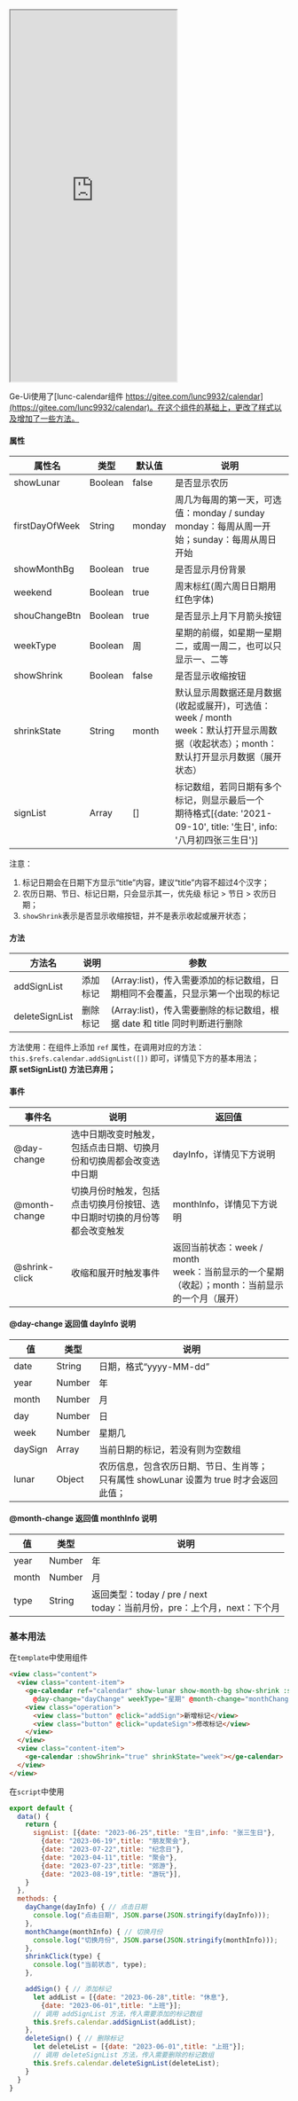 <div class="simulator">
    <iframe src="https://jamechou.github.io/geui-h5/#/pages/component/calendar" height="670px"></iframe>
</div>

Ge-Ui使用了[lunc-calendar组件 https://gitee.com/lunc9932/calendar](https://gitee.com/lunc9932/calendar)。在这个组件的基础上，更改了样式以及增加了一些方法。

#### 属性

| 属性名           | 类型     | 默认值   | 说明              |
|-----------------|----------|----------|-----------------------|
| showLunar       | Boolean  | false    | 是否显示农历             |
| firstDayOfWeek  | String   | monday   | 周几为每周的第一天，可选值：monday / sunday<br>monday：每周从周一开始；sunday：每周从周日开始           |
| showMonthBg     | Boolean  | true     | 是否显示月份背景               |
| weekend         | Boolean  | true     | 周末标红(周六周日日期用红色字体)  |
| shouChangeBtn   | Boolean  | true     | 是否显示上月下月箭头按钮      |
| weekType        | Boolean  | 周       | 星期的前缀，如星期一星期二，或周一周二，也可以只显示一、二等      |
| showShrink      | Boolean  | false    | 是否显示收缩按钮      |
| shrinkState     | String   | month    | 默认显示周数据还是月数据(收起或展开)，可选值：week / month<br>week：默认打开显示周数据（收起状态）；month：默认打开显示月数据（展开状态）      |
| signList        | Array    | []       | 标记数组，若同日期有多个标记，则显示最后一个<br>期待格式[{date: '2021-09-10', title: '生日', info: '八月初四张三生日'}]  |

注意：
1. 标记日期会在日期下方显示“title”内容，建议“title”内容不超过4个汉字；
2. 农历日期、节日、标记日期，只会显示其一，优先级 标记 > 节日 > 农历日期；
3. `showShrink`表示是否显示收缩按钮，并不是表示收起或展开状态；

#### 方法
| 方法名          | 说明        | 参数 |
|-----------------|------------|--------|
| addSignList     | 添加标记    | (Array:list)，传入需要添加的标记数组，日期相同不会覆盖，只显示第一个出现的标记         |
| deleteSignList  | 删除标记    | (Array:list)，传入需要删除的标记数组，根据 date 和 title 同时判断进行删除         |

方法使用：在组件上添加 `ref` 属性，在调用对应的方法：`this.$refs.calendar.addSignList([])` 即可，详情见下方的基本用法；<br>
**原 setSignList() 方法已弃用；**


#### 事件
| 事件名        | 说明                | 返回值 |
|---------------|--------------------|--------|
| @day-change    | 选中日期改变时触发，包括点击日期、切换月份和切换周都会改变选中日期 | dayInfo，详情见下方说明 |
| @month-change  | 切换月份时触发，包括点击切换月份按钮、选中日期时切换的月份等都会改变触发 | monthInfo，详情见下方说明 |
| @shrink-click   | 收缩和展开时触发事件 | 返回当前状态：week / month<br>week：当前显示的一个星期（收起）；month：当前显示的一个月（展开） |

#### @day-change 返回值 dayInfo 说明
| 值      | 类型    | 说明  |
| ------- | ------ | ----- |
| date    | String | 日期，格式“yyyy-MM-dd” |
| year    | Number | 年    |
| month   | Number | 月    |
| day     | Number | 日    |
| week    | Number | 星期几 |
| daySign | Array  | 当前日期的标记，若没有则为空数组 |
| lunar   | Object | 农历信息，包含农历日期、节日、生肖等；<br>只有属性 showLunar 设置为 true 时才会返回此值； |

#### @month-change 返回值 monthInfo 说明
| 值    | 类型    | 说明  |
| ----- | ------ | ----- |
| year  | Number | 年    |
| month | Number | 月    |
| type  | String | 返回类型：today / pre / next<br>today：当前月份，pre：上个月，next：下个月 |


### 基本用法
在`template`中使用组件

```html
<view class="content">
  <view class="content-item">
    <ge-calendar ref="calendar" show-lunar show-month-bg show-shrink :sign-list="signList"
      @day-change="dayChange" weekType="星期" @month-change="monthChange" @shrink-click="shrinkClick"></ge-calendar>
    <view class="operation">
      <view class="button" @click="addSign">新增标记</view>
      <view class="button" @click="updateSign">修改标记</view>
    </view>
  </view>
  <view class="content-item">
    <ge-calendar :showShrink="true" shrinkState="week"></ge-calendar>
  </view>
</view>
```
在`script`中使用

```js
export default {
  data() {
    return {
      signList: [{date: "2023-06-25",title: "生日",info: "张三生日"},
        {date: "2023-06-19",title: "朋友聚会"}, 
        {date: "2023-07-22",title: "纪念日"}, 
        {date: "2023-04-11",title: "聚会"}, 
        {date: "2023-07-23",title: "郊游"}, 
        {date: "2023-08-19",title: "游玩"}],
    }
  },
  methods: {
    dayChange(dayInfo) { // 点击日期
      console.log("点击日期", JSON.parse(JSON.stringify(dayInfo)));
    },
    monthChange(monthInfo) { // 切换月份
      console.log("切换月份", JSON.parse(JSON.stringify(monthInfo)));
    },
    shrinkClick(type) {
      console.log("当前状态", type);
    },

    addSign() { // 添加标记
      let addList = [{date: "2023-06-28",title: "休息"}, 
        {date: "2023-06-01",title: "上班"}];
      // 调用 addSignList 方法，传入需要添加的标记数组
      this.$refs.calendar.addSignList(addList);
    },
    deleteSign() { // 删除标记
      let deleteList = [{date: "2023-06-01",title: "上班"}];
      // 调用 deleteSignList 方法，传入需要删除的标记数组
      this.$refs.calendar.deleteSignList(deleteList);
    }
  }
}
```

